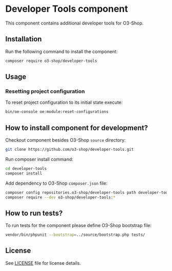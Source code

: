 # Developer Tools component

This component contains additional developer tools for O3-Shop.

## Installation

Run the following command to install the component:

```bash
composer require o3-shop/developer-tools
```

## Usage

### Resetting project configuration
To reset project configuration to its initial state execute:

```bash
bin/oe-console oe:module:reset-configurations 
```

## How to install component for development?

Checkout component besides O3-Shop `source` directory:

```bash
git clone https://github.com/o3-shop/developer-tools.git
```

Run composer install command:

```bash
cd developer-tools
composer install
```

Add dependency to O3-Shop `composer.json` file:

```bash
composer config repositories.o3-shop/developer-tools path developer-tools
composer require --dev o3-shop/developer-tools:*
```

## How to run tests?

To run tests for the component please define O3-Shop bootstrap file:

```bash
vendor/bin/phpunit --bootstrap=../source/bootstrap.php tests/
```

## License

See [LICENSE](LICENSE) file for license details.
